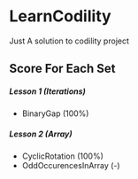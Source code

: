 # LearnCodility
Just A solution to codility project

## Score For Each Set

##### Lesson 1 (Iterations)
- BinaryGap (100%)

##### Lesson 2 (Array)
- CyclicRotation (100%)
- OddOccurencesInArray (-)
